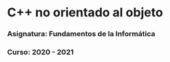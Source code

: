 # C++ no orientado al objeto
### Asignatura: Fundamentos de la Informática
### Curso: 2020 - 2021
 
